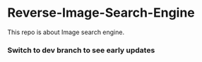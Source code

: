 # Reverse-Image-Search-Engine
This repo is about Image search engine.

### Switch to dev branch to see early updates
